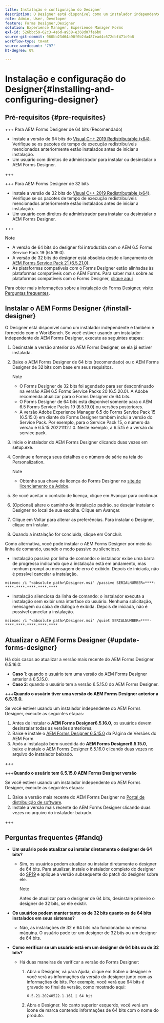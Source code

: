 ```yaml
---
title: Instalação e configuração do Designer
description: O Designer está disponível como um instalador independente e também é fornecido com o Workbench. Saiba como instalar o Designer independente.
role: Admin, User, Developer
feature: Forms Designer,Designer
solution: Experience Manager, Experience Manager Forms
exl-id: 526bbc59-62c3-4e6d-a938-e368d07fe6b0
source-git-commit: 060bb23d64a90f0b2da487ead4c672cbf471c9a8
workflow-type: tm+mt
source-wordcount: '797'
ht-degree: 0%

---
```


# Instalação e configuração do Designer{#installing-and-configuring-designer}

## Pré-requisitos {#pre-requisites}

+++ Para AEM Forms Designer de 64 bits (Recomendado)

* Instale a versão de 64 bits do [Visual C++ 2019 Redistributable (x64)](https://learn.microsoft.com/en-us/cpp/windows/latest-supported-vc-redist?view=msvc-170). Verifique se os pacotes de tempo de execução redistribuíveis mencionados anteriormente estão instalados antes de iniciar a instalação.
* Um usuário com direitos de administrador para instalar ou desinstalar o AEM Forms Designer.

+++

+++ Para AEM Forms Designer de 32 bits

* Instale a versão de 32 bits do [Visual C++ 2019 Redistributable (x64)](https://learn.microsoft.com/en-us/cpp/windows/latest-supported-vc-redist?view=msvc-170). Verifique se os pacotes de tempo de execução redistribuíveis mencionados anteriormente estão instalados antes de iniciar a instalação.
* Um usuário com direitos de administrador para instalar ou desinstalar o AEM Forms Designer.

+++

>[!NOTE]
>
>* A versão de 64 bits do designer foi introduzida com o AEM 6.5 Forms Service Pack 19 (6.5.19.0).
>* A versão de 32 bits do designer está obsoleta desde o lançamento do [AEM Forms Service Pack 21 (6.5.21.0)](https://experienceleague.adobe.com/en/docs/experience-manager-release-information/aem-release-updates/forms-updates/aem-forms-releases).
> * As plataformas compatíveis com o Forms Designer estão alinhadas às plataformas compatíveis com o AEM Forms. Para saber mais sobre as plataformas compatíveis com o Forms Designer, [clique aqui](/help/sites-deploying/technical-requirements.md)

Para obter mais informações sobre a instalação do Forms Designer, visite [Perguntas frequentes](#fandq).

## Instalar o AEM Forms Designer {#install-designer}

O Designer está disponível como um instalador independente e também é fornecido com o WorkBench. Se você estiver usando um instalador independente do AEM Forms Designer, execute as seguintes etapas:

1. Desinstale a versão anterior do AEM Forms Designer, se ela já estiver instalada.
1. Baixe o AEM Forms Designer de 64 bits (recomendado) ou o AEM Forms Designer de 32 bits com base em seus requisitos.

   >[!NOTE]
   > 
   >* O Forms Designer de 32 bits foi agendado para ser descontinuado na versão AEM 6.5 Forms Service Packs 20 (6.5.20.0). A Adobe recomenda atualizar para o Forms Designer de 64 bits.
   >* O Forms Designer de 64 bits está disponível somente para o AEM 6.5 Forms Service Packs 19 (6.5.19.0) ou versões posteriores.
   >* A versão Adobe Experience Manager 6.5 do Forms Service Pack 15 (6.5.15.0) em diante do Forms Designer também inclui a versão do Service Pack. Por exemplo, para o Service Pack 15, o número da versão é 6.5.15.20221112.1.0. Neste exemplo, a 6.5.15 é a versão do service pack.

1. Inicie o instalador do AEM Forms Designer clicando duas vezes em setup.exe.
1. Continue e forneça seus detalhes e o número de série na tela do Personalization.

   >[!NOTE]
   >
   >* Obtenha sua chave de licença do Forms Designer no [site de licenciamento da Adobe](https://licensing.adobe.com/).

1. Se você aceitar o contrato de licença, clique em Avançar para continuar.
1. (Opcional) altere o caminho de instalação padrão, se desejar instalar o Designer no local de sua escolha. Clique em Avançar.
1. Clique em Voltar para alterar as preferências. Para instalar o Designer, clique em Instalar.
1. Quando a instalação for concluída, clique em Concluir.

Como alternativa, você pode instalar o AEM Forms Designer por meio da linha de comando, usando o modo passivo ou silencioso.

* Instalação passiva por linha de comando: o instalador exibe uma barra de progresso indicando que a instalação está em andamento, mas nenhum prompt ou mensagem de erro é exibido. Depois de iniciada, não é possível cancelar a instalação.

```shell
msiexec /i "<absolute path>\Designer.msi" /passive SERIALNUMBER=****-****-****-****-****-****
```

* Instalação silenciosa da linha de comando: o instalador executa a instalação sem exibir uma interface do usuário. Nenhuma solicitação, mensagem ou caixa de diálogo é exibida. Depois de iniciada, não é possível cancelar a instalação.

```shell
msiexec /i "<absolute path>\Designer.msi" /quiet SERIALNUMBER=****-****-****-****-****-****
```

## Atualizar o AEM Forms Designer {#update-forms-designer}

Há dois casos ao atualizar a versão mais recente do AEM Forms Designer 6.5.16.0:

* **Caso 1**: quando o usuário tem uma versão do AEM Forms Designer anterior à 6.5.15.0.
* **Caso 2**: quando o usuário tem a versão 6.5.15.0 do AEM Forms Designer.

+++**Quando o usuário tiver uma versão do AEM Forms Designer anterior a 6.5.15.0.**

Se você estiver usando um instalador independente do AEM Forms Designer, execute as seguintes etapas:

1. Antes de instalar o **AEM Forms Designer6.5.16.0**, os usuários devem desinstalar todas as versões anteriores.
1. Baixe e instale o [AEM Forms Designer 6.5.15.0](https://experienceleague.adobe.com/docs/experience-manager-release-information/aem-release-updates/forms-updates/aem-forms-releases.html) da Página de Versões do AEM Form.
1. Após a instalação bem-sucedida do **AEM Forms Designer6.5.15.0**, baixe e instale o [AEM Forms Designer 6.5.16.0](https://experienceleague.adobe.com/docs/experience-manager-release-information/aem-release-updates/forms-updates/aem-forms-releases.html) clicando duas vezes no arquivo do instalador baixado.

+++

+++**Quando o usuário tem 6.5.15.0 AEM Forms Designer versão**

Se você estiver usando um instalador independente do AEM Forms Designer, execute as seguintes etapas:
1. Baixe a versão mais recente do AEM Forms Designer no [Portal de distribuição de software](https://experienceleague.adobe.com/docs/experience-manager-release-information/aem-release-updates/forms-updates/aem-forms-releases.html).
1. Instale a versão mais recente do AEM Forms Designer clicando duas vezes no arquivo do instalador baixado.

+++

## Perguntas frequentes {#fandq}

* **Um usuário pode atualizar ou instalar diretamente o designer de 64 bits?**
   * Sim, os usuários podem atualizar ou instalar diretamente o designer de 64 bits. Para atualizar, instale o instalador completo do designer do [SP19](https://experience.adobe.com/#/downloads/content/software-distribution/en/aem.html?package=/content/software-distribution/en/details.html/content/dam/aem/public/adobe/packages/cq650/servicepack/fd/Designer-Patch/sp19_x64/aemforms_designer_6_5_0_wwe_win.zip) e aplique a versão subsequente do patch do designer sobre ele.

     >[!NOTE]
     > Antes de atualizar para o designer de 64 bits, desinstale primeiro o designer de 32 bits, se ele existir.

* **Os usuários podem manter tanto os de 32 bits quanto os de 64 bits instalados em seus sistemas?**
   * Não, as instalações de 32 e 64 bits não funcionarão na mesma máquina. O usuário pode ter um designer de 32 bits ou um designer de 64 bits.

* **Como verificar se um usuário está em um designer de 64 bits ou de 32 bits?**
   * Há duas maneiras de verificar a versão do Forms Designer:

      1. Abra o Designer, vá para Ajuda, clique em Sobre o designer e você verá as informações da versão do designer junto com as informações de bits. Por exemplo, você verá que 64 bits é gravado no final da versão, como mostrado aqui:

         `6.5.21.20240522.1.161 | 64 bit`
      1. Abra o Designer. No canto superior esquerdo, você verá um ícone de marca contendo informações de 64 bits com o nome do produto.
